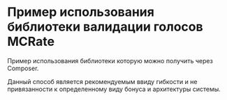 # Пример использования библиотеки валидации голосов MCRate

Пример использования библиотеки которую можно получить через Composer.

Данный способ является рекомендуемым ввиду гибкости и не привязанности к определенному виду бонуса и архитектуры системы.

